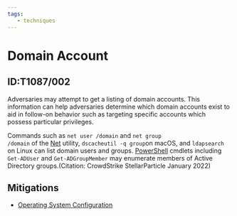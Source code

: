 ```yaml
---
tags:
   - techniques
---
```

# Domain Account
## ID:T1087/002
Adversaries may attempt to get a listing of domain accounts. This information can help adversaries determine which domain accounts exist to aid in follow-on behavior such as targeting specific accounts which possess particular privileges.

Commands such as <code>net user /domain</code> and <code>net group /domain</code> of the [Net](software/S0039) utility, <code>dscacheutil -q group</code>on macOS, and <code>ldapsearch</code> on Linux can list domain users and groups. [PowerShell](techniques/T1059/001) cmdlets including <code>Get-ADUser</code> and <code>Get-ADGroupMember</code> may enumerate members of Active Directory groups.(Citation: CrowdStrike StellarParticle January 2022)  
## Mitigations
* [Operating System Configuration](mitigations/M1028)
